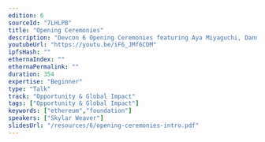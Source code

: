 ```yaml
---
edition: 6
sourceId: "7LHLPB"
title: "Opening Ceremonies"
description: "Devcon 6 Opening Ceremonies featuring Aya Miyaguchi, Danny Ryan, Tim Beiko, Carl Beekhuizen, Jonathan Mann, & Skylar Weaver."
youtubeUrl: "https://youtu.be/iF6_JMf6CDM"
ipfsHash: ""
ethernaIndex: ""
ethernaPermalink: ""
duration: 354
expertise: "Beginner"
type: "Talk"
track: "Opportunity & Global Impact"
tags: ["Opportunity & Global Impact"]
keywords: ["ethereum","foundation"]
speakers: ["Skylar Weaver"]
slidesUrl: "/resources/6/opening-ceremonies-intro.pdf"
---
```

